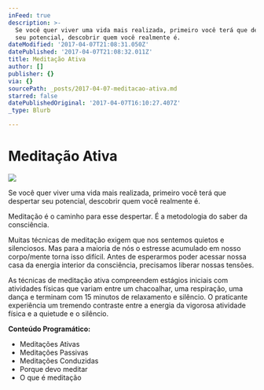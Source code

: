 ```yaml
---
inFeed: true
description: >-
  Se você quer viver uma vida mais realizada, primeiro você terá que despertar
  seu potencial, descobrir quem você realmente é.
dateModified: '2017-04-07T21:08:31.050Z'
datePublished: '2017-04-07T21:08:32.011Z'
title: Meditação Ativa
author: []
publisher: {}
via: {}
sourcePath: _posts/2017-04-07-meditacao-ativa.md
starred: false
datePublishedOriginal: '2017-04-07T16:10:27.407Z'
_type: Blurb

---
```

# Meditação Ativa
![](https://the-grid-user-content.s3-us-west-2.amazonaws.com/ad10a744-51a8-4948-a22c-e9c0c42dd173.jpg)

Se você quer viver uma vida mais realizada, primeiro você terá que despertar seu potencial, descobrir quem você realmente é.

Meditação é o caminho para esse despertar. É a metodologia do saber da consciência.

Muitas técnicas de meditação exigem que nos sentemos quietos e silenciosos. Mas para a maioria de nós o estresse acumulado em nosso corpo/mente torna isso difícil. Antes de esperarmos poder acessar nossa casa da energia interior da consciência, precisamos liberar nossas tensões.

As técnicas de meditação ativa compreendem estágios iniciais com atividades físicas que variam entre um chacoalhar, uma respiração, uma dança e terminam com 15 minutos de relaxamento e silêncio. O praticante experiência um tremendo contraste entre a energia da vigorosa atividade física e a quietude e o silêncio.

**Conteúdo Programático:**

* Meditações Ativas
* Meditações Passivas
* Meditações Conduzidas
* Porque devo meditar
* O que é meditação